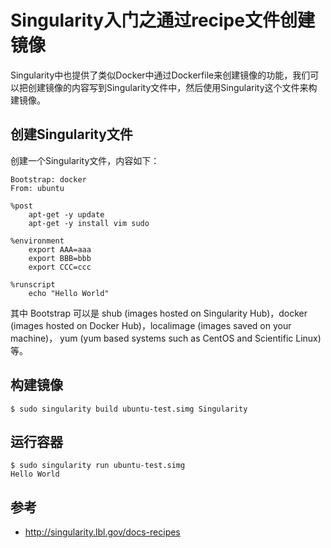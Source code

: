 # Singularity入门之通过recipe文件创建镜像

Singularity中也提供了类似Docker中通过Dockerfile来创建镜像的功能，我们可以把创建镜像的内容写到Singularity文件中，然后使用Singularity这个文件来构建镜像。

## 创建Singularity文件

创建一个Singularity文件，内容如下：

``` shell
Bootstrap: docker
From: ubuntu

%post
    apt-get -y update
    apt-get -y install vim sudo

%environment
    export AAA=aaa
    export BBB=bbb
    export CCC=ccc

%runscript
    echo "Hello World"
```

其中 Bootstrap 可以是 shub (images hosted on Singularity Hub)，docker (images hosted on Docker Hub)，localimage (images saved on your machine)， yum (yum based systems such as CentOS and Scientific Linux)等。

## 构建镜像

``` shell
$ sudo singularity build ubuntu-test.simg Singularity
```

## 运行容器

``` shell
$ sudo singularity run ubuntu-test.simg
Hello World
```

## 参考

- http://singularity.lbl.gov/docs-recipes
